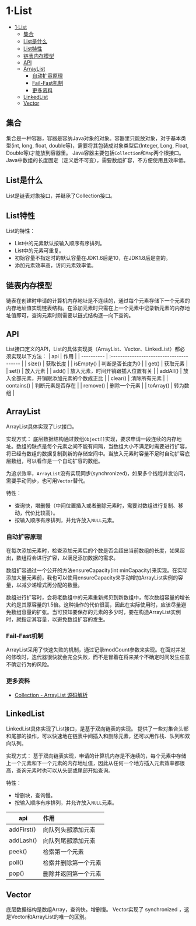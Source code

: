 # 1·List

- [1·List](#1list)
  - [集合](#集合)
  - [List是什么](#list是什么)
  - [List特性](#list特性)
  - [链表内存模型](#链表内存模型)
  - [API](#api)
  - [ArrayList](#arraylist)
    - [自动扩容原理](#自动扩容原理)
    - [Fail-Fast机制](#fail-fast机制)
    - [更多资料](#更多资料)
  - [LinkedList](#linkedlist)
  - [Vector](#vector)

## 集合
集合是一种容器，容器是容纳Java对象的对象。容器里只能放对象，对于基本类型(int, long, float, double等)，需要将其包装成对象类型后(Integer, Long, Float, Double等)才能放到容器里。
Java容器主要包括`Collection`和`Map`两个根接口。
Java中数组的长度固定（定义后不可变），需要数组扩容，不方便使用且效率低。

## List是什么
List是链表对象接口，并继承了Collection接口。

## List特性
List的特性：
- List中的元素默认按输入顺序有序排列。
- List中的元素可重复。
- 初始容量不指定时的默认容量在JDK1.6后是10，在JDK1.8后是空的。
- 添加元素效率高，访问元素效率低。

## 链表内存模型
链表在创建时申请的计算机内存地址是不连续的，通过每个元素存储下一个元素的内存地址值实现链表结构。在添加元素时只需在上一个元素中记录新元素的内存地址值即可，查询元素时则需要以链式结构逐一向下查询。

## API
List接口定义的API，List的具体实现类（ArrayList、Vector、LinkedList）都必须实现以下方法：
| api        | 作用                                     |
| ---------- | :--------------------------------------- |
| size()     | 获取长度                                 |
| isEmpty()  | 判断是否长度为0                          |
| get()      | 获取元素                                 |
| set()      | 放入元素                                 |
| add()      | 放入元素，时间开销跟插入位置有关         |
| addAll()   | 放入全部元素，开销跟添加元素的个数成正比 |
| clear()    | 清除所有元素                             |
| contains() | 判断元素是否存在                         |
| remove()   | 删除一个元素                             |
| toArray()  | 转为数组                                 |

## ArrayList
ArrayList具体实现了List接口。

实现方式：
底层数据结构通过数组`Object[]`实现，要求申请一段连续的内存地址。数组的缺点是每个元素之间不能有间隔，当数组大小不满足时需要进行扩容，将已经有数组的数据复制到新的存储空间中。当放入元素时容量不足时自动扩容底层数组，可以看作是一个自动扩容的数组。

为追求效率，`ArrayList`没有实现同步(synchronized)，如果多个线程并发访问，需要手动同步，也可用`Vector`替代。

特性：
- 查询快，增删慢（中间位置插入或者删除元素时，需要对数组进行复制、移动，代价比较高）。
- 按输入顺序有序排列，并允许放入`NULL`元素。

### 自动扩容原理
在每次添加元素时，检查添加元素后的个数是否会超出当前数组的长度，如果超出，数组将会进行扩容，以满足添加数据的需求。

数组扩容通过一个公开的方法ensureCapacity(int minCapacity)来实现。在实际添加大量元素前，我也可以使用ensureCapacity来手动增加ArrayList实例的容量，以减少递增式再分配的数量。

数组进行扩容时，会将老数组中的元素重新拷贝到新数组中，每次数组容量的增长大约是其原容量的1.5倍。这种操作的代价很高，因此在实际使用时，应该尽量避免数组容量的扩张。当可预知要保存的元素的多少时，要在构造ArrayList实例时，就指定其容量，以避免数组扩容的发生。


### Fail-Fast机制
ArrayList采用了快速失败的机制，通过记录modCount参数来实现。在面对并发的修改时，迭代器很快就会完全失败，而不是冒着在将来某个不确定时间发生任意不确定行为的风险。

### 更多资料
- [Collection - ArrayList 源码解析](https://pdai.tech/md/java/collection/java-collection-ArrayList.html)

## LinkedList
LinkedList具体实现了List接口，是基于双向链表的实现。
提供了一些对集合头部和尾部的操作，可以快速地在链表中间插入和删除元素，还可以用作栈、队列和双向队列。

实现方式：
基于双向链表实现，申请的计算机内存是不连续的，每个元素中存储上一个元素和下一个元素的内存地址值，因此从任何一个地方插入元素效率都很高，查询元素时也可以从头部或尾部开始查询。

特性：
- 增删块，查询慢。
- 按输入顺序有序排列，并允许放入`NULL`元素。

| api        | 作用                 |
| ---------- | :------------------- |
| addFirst() | 向队列头部添加元素   |
| addLash()  | 向队列尾部添加元素   |
| peek()     | 检索第一个元素       |
| poll()     | 检索并删除第一个元素 |
| pop()      | 删除并返回第一个元素 |

## Vector
底层数据结构是数组Array，查询快。增删慢。
Vector实现了 synchronized ，这是Vector和ArrayList的唯一的区别。


